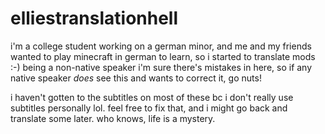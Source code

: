 # elliestranslationhell
i'm a college student working on a german minor, and me and my friends wanted to play minecraft in german to learn, so i started to translate mods :-)
being a non-native speaker i'm sure there's mistakes in here, so if any native speaker *does* see this and wants to correct it, go nuts!

i haven't gotten to the subtitles on most of these bc i don't really use subtitles personally lol. feel free to fix that, and i might go back and translate some later. who knows, life is a mystery.

